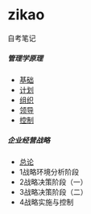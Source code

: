 # zikao
自考笔记

##### 管理学原理

* [基础](note/1管理学原理/0基础/output/all.png)
* [计划](note/1管理学原理/1计划/output/all.png)
* [组织](note/1管理学原理/2组织/output/all.png)
* [领导](note/1管理学原理/3领导/output/all.png)
* [控制](note/1管理学原理/4控制/output/all.png)

##### 企业经营战略

* [总论](note/2企业经营战略/0总论/output/all.png)
* 1战略环境分析阶段
* 2战略决策阶段（一）
* 3战略决策阶段（二）
* 4战略实施与控制
